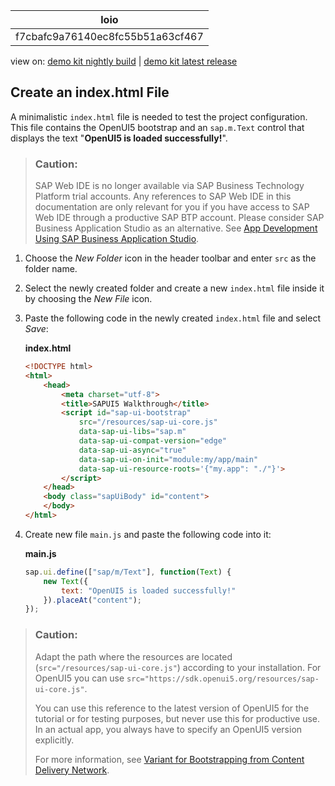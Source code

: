 <!-- loiof7cbafc9a76140ec8fc55b51a63cf467 -->

| loio |
| -----|
| f7cbafc9a76140ec8fc55b51a63cf467 |

<div id="loio">

view on: [demo kit nightly build](https://sdk.openui5.org/nightly/#/topic/f7cbafc9a76140ec8fc55b51a63cf467) | [demo kit latest release](https://sdk.openui5.org/topic/f7cbafc9a76140ec8fc55b51a63cf467)</div>

## Create an index.html File

A minimalistic `index.html` file is needed to test the project configuration. This file contains the OpenUI5 bootstrap and an `sap.m.Text` control that displays the text "**OpenUI5 is loaded successfully!**".

> ### Caution:  
> SAP Web IDE is no longer available via SAP Business Technology Platform trial accounts. Any references to SAP Web IDE in this documentation are only relevant for you if you have access to SAP Web IDE through a productive SAP BTP account. Please consider SAP Business Application Studio as an alternative. See [App Development Using SAP Business Application Studio](App_Development_Using_SAP_Business_Application_Studio_6bbad66.md).

1.  Choose the *New Folder* icon in the header toolbar and enter `src` as the folder name.
2.  Select the newly created folder and create a new `index.html` file inside it by choosing the *New File* icon.
3.  Paste the following code in the newly created `index.html` file and select *Save*:

    **index.html**

    ```html
    <!DOCTYPE html>
    <html>
    	<head>
    		<meta charset="utf-8">
    		<title>SAPUI5 Walkthrough</title>
    		<script id="sap-ui-bootstrap"
    			src="/resources/sap-ui-core.js"
    			data-sap-ui-libs="sap.m"
    			data-sap-ui-compat-version="edge"
    			data-sap-ui-async="true"
    			data-sap-ui-on-init="module:my/app/main"
    			data-sap-ui-resource-roots='{"my.app": "./"}'>
    		</script>
    	</head>
    	<body class="sapUiBody" id="content">
    	</body>
    </html>
    ```

4.  Create new file `main.js` and paste the following code into it:

    **main.js**

    ```js
    sap.ui.define(["sap/m/Text"], function(Text) {
        new Text({
            text: "OpenUI5 is loaded successfully!"
        }).placeAt("content");
    });
    ```


> ### Caution:  
> Adapt the path where the resources are located \(`src="/resources/sap-ui-core.js"`\) according to your installation. For OpenUI5 you can use `src="https://sdk.openui5.org/resources/sap-ui-core.js"`.
> 
> You can use this reference to the latest version of OpenUI5 for the tutorial or for testing purposes, but never use this for productive use. In an actual app, you always have to specify an OpenUI5 version explicitly.
> 
> For more information, see [Variant for Bootstrapping from Content Delivery Network](Variant_for_Bootstrapping_from_Content_Delivery_Network_2d3eb2f.md).

